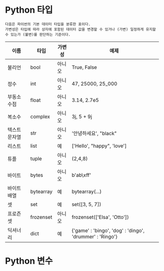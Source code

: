 Python 타입
===========
    다음은 파이썬의 기본 데이터 타입을 분류한 표이다.   
    가변성은 타입에 따라 상자에 포함된 데이터 값을 변경할 수 있거나 (가변) 일정하게 유지할 수 있는가 (불변)를 판단하는 기준이다.
|이름|타입|가변성|예제|
|----|----|-----|----|
|불리언|bool|아니오|True, False|
|정수|int|아니오|47, 25000, 25_000|
|부동소수점|float|아니오|3.14, 2.7e5|
|복소수|complex|아니오|3j, 5 + 9j|
|텍스트 문자열|str|아니오|'안녕하세요', "black"|
|리스트|list|예|['Hello', "happy", 'love']|
|튜플|tuple|아니오|(2,4,8)|
|바이트|bytes|아니오|b'ab\xff'|
|바이트 배열|bytearray|예|bytearray(...)|
|셋|set|예|set([3, 5, 7])|
|프로즌 셋|frozenset|아니오|frozenset(['Elsa', 'Otto'])|
|딕셔너리|dict|예|{'game' : 'bingo', 'dog' : 'dingo', 'drummer' : 'Ringo'}|



Python 변수
===========
